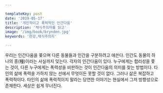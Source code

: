 ```yaml
---

templateKey: post
date: '2019-05-17'
title: '개인적이고 폭력적인 인간다움'
description: '채식주의자를 읽고'
image: '/img/book/brynden.jpg'
keywords: '한강,채식주의자'

---
```


우리는 인간다움을 쫒으며 다른 동물들과 인간을 구분하려고 애쓴다. 인간도 동물의 하나의 종(種)이라는 사실까지 잊는다. 각자의 인간다움이 있다. 누구에게는 합리성을 쫓는 것이, 다른 누구에게는 폭력성을 비판하는 것이 인간다움의 의미를 찾는 방법이다. 타인의 삶에 폭력을 가하지 않는 선에서 무엇이든 못할 것이 없다. 그러나 삶은 복잡하고 폭력적이다. 타인의 삶에 폭력적이지 말라는 당연한 이야기는 현실에서 그저 방향성으로 존재한다. 세상은 쉽게 무너진다.
